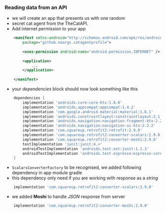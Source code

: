### Reading data from an API   
    
     
- we will create an app that presents us with one random
- secret cat agent from the TheCatAPI.     
- Add internet permission to your app 
```xml
    <manifest xmlns:android="http://schemas.android.com/apk/res/android"
        package="github.noargs.catagentprofile">
        
        <uses-permission android:name="android.permission.INTERNET" />
        
        <application>
            ...
        </application>    
        
    </manifest>
```
- your *dependencies* block should now look something like this
```groovy
    dependencies {
        implementation 'androidx.core:core-ktx:1.8.0'
        implementation 'androidx.appcompat:appcompat:1.4.2'
        implementation 'com.google.android.material:material:1.6.1'
        implementation 'androidx.constraintlayout:constraintlayout:2.1.4'
        implementation 'androidx.navigation:navigation-fragment-ktx:2.2.2'
        implementation 'androidx.navigation:navigation-ui-ktx:2.2.2' 
        implementation 'com.squareup.retrofit2:retrofit:2.9.0' 
        implementation 'com.squareup.retrofit2:converter-scalars:2.9.0'
        implementation 'com.squareup.retrofit2:converter-moshi:2.9.0'
        testImplementation 'junit:junit:4.+'
        androidTestImplementation 'androidx.test.ext:junit:1.1.3'
        androidTestImplementation 'androidx.test.espresso:espresso-core:3.4.0'
    }
```

- `ScalarsConverterFactory` to be recognised, we added following dependency in app module gradle
- this dependency only need if you are working with response as a *string*
```groovy
    implementation 'com.squareup.retrofit2:converter-scalars:2.9.0'
```  
- we added **Moshi** to handle *JSON* response from server
```groovy
    implementation 'com.squareup.retrofit2:converter-moshi:2.9.0'  
```
